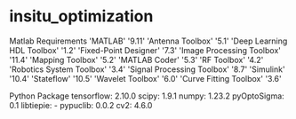 # insitu_optimization

Matlab Requirements
'MATLAB'	'9.11'
'Antenna Toolbox'	'5.1'
'Deep Learning HDL Toolbox'	'1.2'
'Fixed-Point Designer'	'7.3'
'Image Processing Toolbox'	'11.4'
'Mapping Toolbox'	'5.2'
'MATLAB Coder'	'5.3'
'RF Toolbox'	'4.2'
'Robotics System Toolbox'	'3.4'
'Signal Processing Toolbox'	'8.7'
'Simulink'	'10.4'
'Stateflow'	'10.5'
'Wavelet Toolbox'	'6.0'
'Curve Fitting Toolbox'	'3.6'

Python Package
tensorflow: 2.10.0
scipy: 1.9.1
numpy: 1.23.2
pyOptoSigma: 0.1
libtiepie: -
pypuclib: 0.0.2
cv2: 4.6.0
